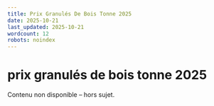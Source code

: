 ```yaml
---
title: Prix Granulés De Bois Tonne 2025
date: 2025-10-21
last_updated: 2025-10-21
wordcount: 12
robots: noindex
---
```


# prix granulés de bois tonne 2025

Contenu non disponible – hors sujet.